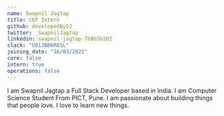 ```yaml
---
name: Swapnil Jagtap
title: CEF Intern
github: developedBySJ
twitter: _SwapnilJagtap
linkedin: swapnil-jagtap-7b8b5b202
slack: "U01JB8KR81L"
joining_date: "16/03/2021"
core: false
intern: true
operations: false
---
```


I am Swapnil Jagtap a Full Stack Developer based in India. I am Computer Science Student From PICT, Pune. I am passionate about building things that people love. I love to learn new things.
